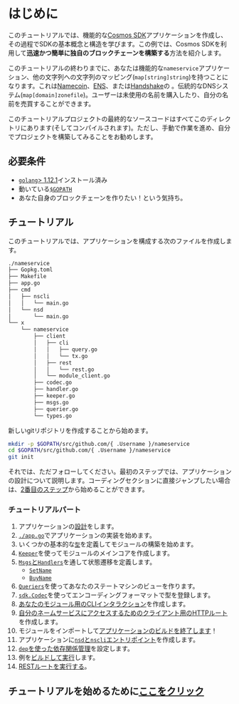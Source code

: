 # はじめに

このチュートリアルでは、機能的な[Cosmos SDK](https://github.com/cosmos/cosmos-sdk/)アプリケーションを作成し、その過程でSDKの基本概念と構造を学びます。この例では、Cosmos SDKを利用して**迅速かつ簡単に独自のブロックチェーンを構築する**方法を紹介します。

このチュートリアルの終わりまでに、あなたは機能的な`nameservice`アプリケーション、他の文字列への文字列のマッピング(`map[string]string`)を持つことになります。これは[Namecoin](https://namecoin.org/)、[ENS](https://ens.domains/)、または[Handshake](https://handshake.org/)の 。伝統的なDNSシステム(`map[domain]zonefile`)。ユーザーは未使用の名前を購入したり、自分の名前を売買することができます。

このチュートリアルプロジェクトの最終的なソースコードはすべてこのディレクトリにあります(そしてコンパイルされます)。ただし、手動で作業を進め、自分でプロジェクトを構築してみることをお勧めします。

## 必要条件

 -  [`golang`> 1.12.1](https://golang.org/doc/install)インストール済み
 - 動いている[`$GOPATH`](https://github.com/golang/go/wiki/SettingGOPATH)
 - あなた自身のブロックチェーンを作りたい！という気持ち。

## チュートリアル

このチュートリアルでは、アプリケーションを構成する次のファイルを作成します。

```bash
./nameservice
├── Gopkg.toml
├── Makefile
├── app.go
├── cmd
│   ├── nscli
│   │   └── main.go
│   └── nsd
│       └── main.go
└── x
    └── nameservice
        ├── client
        │   ├── cli
        │   │   ├── query.go
        │   │   └── tx.go
        │   ├── rest
        │   │   └── rest.go
        │   └── module_client.go
        ├── codec.go
        ├── handler.go
        ├── keeper.go
        ├── msgs.go
        ├── querier.go
        └── types.go
```
新しいgitリポジトリを作成することから始めます。
```bash
mkdir -p $GOPATH/src/github.com/{ .Username }/nameservice
cd $GOPATH/src/github.com/{ .Username }/nameservice
git init
```

それでは、ただフォローしてください。最初のステップでは、アプリケーションの設計について説明します。コーディングセクションに直接ジャンプしたい場合は、[2番目のステップ](./04_keeper.md)から始めることができます。

### チュートリアルパート

1. アプリケーションの[設計](./01_app-design.md)をします。
2. [`./app.go`](./02_app-init.md)でアプリケーションの実装を始めます。
3. いくつかの基本的な[`型`](03_types.md)を定義してモジュールの構築を始めます。
4. [`Keeper`](./04_keeper.md)を使ってモジュールのメインコアを作成します。
5. [`Msgs`と`Handlers`](./05_msgs-handlers.md)を通して状態遷移を定義します。
    * [`SetName`](06_set-name.md)
    * [`BuyName`](./07_buy-name.md)
6. [`Queriers`](./08_queriers.md)を使ってあなたのステートマシンのビューを作ります。
7. [`sdk.Codec`](./09_codec.md)を使ってエンコーディングフォーマットで型を登録します。
8. [あなたのモジュール用のCLIインタラクション](./10_cli.md)を作成します。
9. [自分のネームサービスにアクセスするためのクライアント用のHTTPルート](11_rest.md)を作成します。
10. モジュールをインポートして[アプリケーションのビルドを終了します](./12_app-complete.md)！
11. アプリケーションに[`nsd`と`nscli`エントリポイント](./13_entrypoint.md)を作成します。
12. [`dep`を使った依存関係管理](./14_dep.md)を設定します。
13. 例を[ビルドして実行](./15_build-run.md)します。
14. [RESTルートを実行する](16_run-rest.md)。

## チュートリアルを始めるために[ここをクリック](./01_app-design.md)